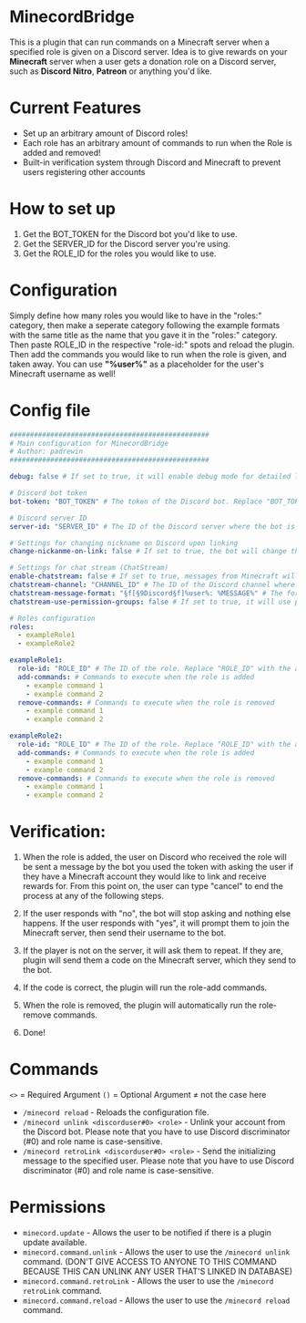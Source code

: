 # MinecordBridge
This is a plugin that can run commands on a Minecraft server when a specified role is given on a Discord server.
Idea is to give rewards on your **Minecraft** server when a user gets a donation role on a Discord server, such as **Discord Nitro**, **Patreon** or anything you'd like.

# Current Features

- Set up an arbitrary amount of Discord roles!
- Each role has an arbitrary amount of commands to run when the Role is added and removed!
- Built-in verification system through Discord and Minecraft to prevent users registering other accounts

# How to set up

1. Get the BOT_TOKEN for the Discord bot you'd like to use.
2. Get the SERVER_ID for the Discord server you're using.
3. Get the ROLE_ID for the roles you would like to use.

# Configuration

Simply define how many roles you would like to have in the "roles:" category, then make a seperate category following the example formats with the same title as the name that you gave it in the "roles:" category. Then paste ROLE_ID in the respective "role-id:" spots and reload the plugin. Then add the commands you would like to run when the role is given, and taken away. You can use **"%user%"** as a placeholder for the user's Minecraft username as well!

# Config file

```yml
#################################################
# Main configuration for MinecordBridge
# Author: padrewin
#################################################

debug: false # If set to true, it will enable debug mode for detailed logging.

# Discord bot token
bot-token: "BOT_TOKEN" # The token of the Discord bot. Replace "BOT_TOKEN" with the actual token.

# Discord server ID
server-id: "SERVER_ID" # The ID of the Discord server where the bot is active. Replace "SERVER_ID" with the actual server ID.

# Settings for changing nickname on Discord upon linking
change-nickanme-on-link: false # If set to true, the bot will change the user's nickname on Discord when the Minecraft account is verified.

# Settings for chat stream (ChatStream)
enable-chatstream: false # If set to true, messages from Minecraft will be sent to a specific Discord channel.
chatstream-channel: "CHANNEL_ID" # The ID of the Discord channel where Minecraft chat messages will be sent. Replace "CHANNEL_ID" with the actual channel ID.
chatstream-message-format: "§f[§9Discord§f]%user%: %MESSAGE%" # The format of messages sent to the Discord channel. You can customize the format as you wish.
chatstream-use-permission-groups: false # If set to true, it will use permission groups to filter messages.

# Roles configuration
roles:
  - exampleRole1
  - exampleRole2

exampleRole1:
  role-id: "ROLE_ID" # The ID of the role. Replace "ROLE_ID" with the actual role ID.
  add-commands: # Commands to execute when the role is added
    - example command 1
    - example command 2
  remove-commands: # Commands to execute when the role is removed
    - example command 1
    - example command 2

exampleRole2:
  role-id: "ROLE_ID" # The ID of the role. Replace "ROLE_ID" with the actual role ID.
  add-commands: # Commands to execute when the role is added
    - example command 1
    - example command 2
  remove-commands: # Commands to execute when the role is removed
    - example command 1
    - example command 2
```

# Verification:

1. When the role is added, the user on Discord who received the role will be sent a message by the bot you used the token with asking the user if they have a Minecraft account they would like to link and receive rewards for. From this point on, the user can type "cancel" to end the process at any of the following steps.

2. If the user responds with "no", the bot will stop asking and nothing else happens. If the user responds with "yes", it will prompt them to  join the Minecraft server, then send their username to the bot.

3. If the player is not on the server, it will ask them to repeat. If they are, plugin will send them a code on the Minecraft server, which they send to the bot.

4. If the code is correct, the plugin will run the role-add commands.

5. When the role is removed, the plugin will automatically run the role-remove commands.

6. Done!

# Commands
`<>` = Required Argument
`()` = Optional Argument ≠ not the case here

- `/minecord reload` - Reloads the configuration file.
- `/minecord unlink <discorduser#0> <role>` - Unlink your account from the Discord bot. Please note that you have to use Discord discriminator (#0) and role name is case-sensitive.
- `/minecord retroLink <discorduser#0> <role>` - Send the initializing message to the specified user. Please note that you have to use Discord discriminator (#0) and role name is case-sensitive.

# Permissions

- `minecord.update` - Allows the user to be notified if there is a plugin update available.
- `minecord.command.unlink` - Allows the user to use the `/minecord unlink` command. (DON'T GIVE ACCESS TO ANYONE TO THIS COMMAND BECAUSE THIS CAN UNLINK ANY USER THAT'S LINKED IN DATABASE)
- `minecord.command.retroLink` - Allows the user to use the `/minecord retroLink` command.
- `minecord.command.reload` - Allows the user to use the `/minecord reload` command.